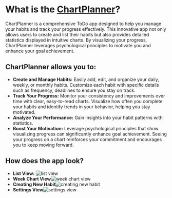 <h1>What is the <a href="">ChartPlanner</a>?</h1>
<p>ChartPlanner is a comprehensive ToDo app designed to help you manage your habits and track your progress effectively. This innovative app not only allows users to create and list their habits but also provides detailed statistics displayed in intuitive charts. By visualizing your progress, ChartPlanner leverages psychological principles to motivate you and enhance your goal achievement.</p>
<h2>ChartPlanner allows you to:</h2>
<ul>
    <li><b>Create and Manage Habits:</b> Easily add, edit, and organize your daily, weekly, or monthly habits. Customize each habit with specific details such as frequency, deadlines to ensure you stay on track.</li>
    <li><b>Track Your Progress:</b> Monitor your consistency and improvements over time with clear, easy-to-read charts. Visualize how often you complete your habits and identify trends in your behavior, helping you stay motivated.</li>
    <li><b>Analyze Your Performance:</b> Gain insights into your habit patterns with statistics.</li>
    <li><b>Boost Your Motivation:</b> Leverage psychological principles that show visualizing progress can significantly enhance goal achievement. Seeing your progress on a chart reinforces your commitment and encourages you to keep moving forward.</li>
</ul>
<h2>How does the app look?</h2>
<ul>
    <li><b>List View:</b> <img src="https://github.com/Mioshek/ChartPlanner/Screenshot_ChartPlanner_S10_ListHabits.jpg" alt="list view"></li>
    <li><b>Week Chart View</b><img src="https://github.com/Mioshek/ChartPlanner/Screenshot_ChartPlanner_S10_Chart.jpg" alt="week chart view"></li>
    <li><b>Creating New Habit</b><img src="https://github.com/Mioshek/ChartPlanner/Screenshot_ChartPlanner_S10_New.jpg" alt="creating new habit"></li>
    <li><b>Settings View</b><img src="https://github.com/Mioshek/ChartPlanner/Screenshot_ChartPlanner_S10_Settings.jpg" alt="settings view"></li>
</ul>